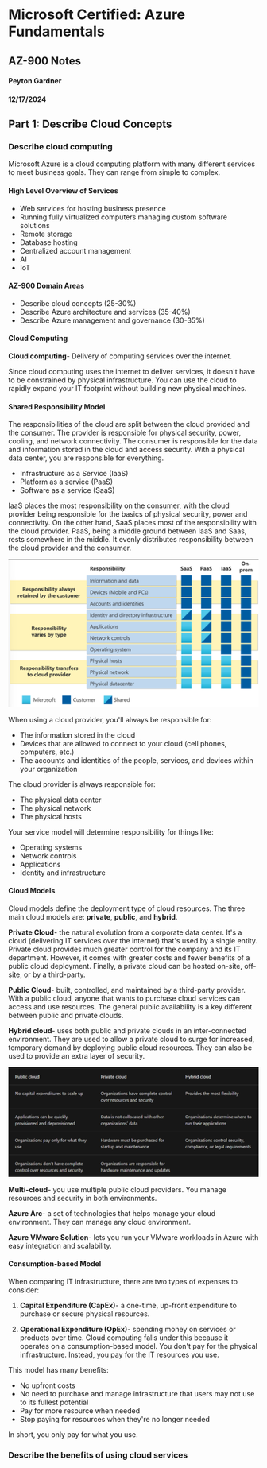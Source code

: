 # Microsoft Certified: Azure Fundamentals
## AZ-900 Notes

#### Peyton Gardner  
#### 12/17/2024  

## Part 1: Describe Cloud Concepts

### Describe cloud computing  

Microsoft Azure is a cloud computing platform with many different services to meet business goals. They can range from simple to complex.  

#### High Level Overview of Services

- Web services for hosting business presence  
- Running fully virtualized computers managing custom software solutions  
- Remote storage  
- Database hosting  
- Centralized account management  
- AI  
- IoT  

#### AZ-900 Domain Areas

- Describe cloud concepts (25-30%)  
- Describe Azure architecture and services (35-40%)  
- Describe Azure management and governance (30-35%)  

#### Cloud Computing  

**Cloud computing**- Delivery of computing services over the internet. 

Since cloud computing uses the internet to deliver services, it doesn't have to be constrained by physical infrastructure. You can use the cloud to rapidly expand your IT footprint without building new physical machines.  

#### Shared Responsibility Model

The responsibilities of the cloud are split between the cloud provided and the consumer. The provider is responsible for physical security, power, cooling, and network connectivity. The consumer is responsible for the data and information stored in the cloud and access security. With a physical data center, you are responsible for everything.  

- Infrastructure as a Service (IaaS)  
- Platform as a service (PaaS)  
- Software as a service (SaaS)  

IaaS places the most responsibility on the consumer, with the cloud provider being responsible for the basics of physical security, power and connectivity. On the other hand, SaaS places most of the responsibility with the cloud provider. PaaS, being a middle ground between IaaS and Saas, rests somewhere in the middle. It evenly distributes responsibility between the cloud provider and the consumer.  

![Shared Responsibility Model](./images/shared-responsibility-model.png)  

When using a cloud provider, you'll always be responsible for:  

- The information stored in the cloud  
- Devices that are allowed to connect to your cloud (cell phones, computers, etc.)  
- The accounts and identities of the people, services, and devices within your organization  

The cloud provider is always responsible for:  

- The physical data center  
- The physical network  
- The physical hosts  

Your service model will determine responsibility for things like:  

- Operating systems  
- Network controls  
- Applications  
- Identity and infrastructure  

#### Cloud Models  

Cloud models define the deployment type of cloud resources. The three main cloud models are: **private**, **public**, and **hybrid**.

**Private Cloud**- the natural evolution from a corporate data center. It's a cloud (delivering IT services over the internet) that's used by a single entity. Private cloud provides much greater control for the company and its IT department. However, it comes with greater costs and fewer benefits of a public cloud deployment. Finally, a private cloud can be hosted on-site, off-site, or by a third-party.  

**Public Cloud**- built, controlled, and maintained by a third-party provider. With a public cloud, anyone that wants to purchase cloud services can access and use resources. The general public availability is a key different between public and private clouds.  

**Hybrid cloud**- uses both public and private clouds in an inter-connected environment. They are used to allow a private cloud to surge for increased, temporary demand by deploying public cloud resources. They can also be used to provide an extra layer of security.  

![Cloud types](./images/cloud-types.png)  

**Multi-cloud**- you use multiple public cloud providers. You manage resources and security in both environments.   

**Azure Arc**- a set of technologies that helps manage your cloud environment. They can manage any cloud environment.  

**Azure VMware Solution**- lets you run your VMware workloads in Azure with easy integration and scalability.  

#### Consumption-based Model

When comparing IT infrastructure, there are two types of expenses to consider:  

1. **Capital Expenditure (CapEx)**- a one-time, up-front expenditure to purchase or secure physical resources.  

2. **Operational Expenditure (OpEx)**- spending money on services or products over time. Cloud computing falls under this because it operates on a consumption-based model. You don't pay for the physical infrastructure. Instead, you pay for the IT resources you use.  

This model has many benefits:  

- No upfront costs  
- No need to purchase and manage infrastructure that users may not use to its fullest potential  
- Pay for more resource when needed  
- Stop paying for resources when they're no longer needed  

In short, you only pay for what you use.  

### Describe the benefits of using cloud services



